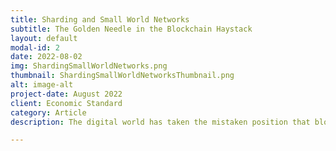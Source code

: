 ```yaml
---
title: Sharding and Small World Networks
subtitle: The Golden Needle in the Blockchain Haystack
layout: default
modal-id: 2
date: 2022-08-02
img: ShardingSmallWorldNetworks.png
thumbnail: ShardingSmallWorldNetworksThumbnail.png
alt: image-alt
project-date: August 2022
client: Economic Standard
category: Article
description: The digital world has taken the mistaken position that blockchain’s primary value is that of cryptocurrency and DeFi, i.e. financial transactions.  One of the reasons for this is its Secret Origin Story, Bitcoin, which proposed to be a digital currency. And it persists due to the inability of the dominant incumbent blockchain networks, Bitcoin and Ethereum, to scale. In fact, the big money in digital networks lies in data, whether transmitting it or retrieving it, and advertising or subscriptions associated with providing data services. <a href="https://theeconomicstandard.com/sharding-and-small-world-networks/">Full article.</a>

---
```

